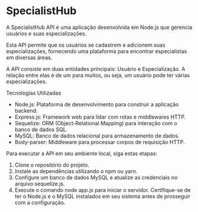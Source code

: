 # SpecialistHub
A SpecialistHub API é uma aplicação desenvolvida em Node.js que gerencia usuários e suas especializações. 

Esta API permite que os usuários se cadastrem e adicionem suas especializações, fornecendo uma 
plataforma para encontrar especialistas em diversas áreas.

A API consiste em duas entidades principais: Usuário e Especialização. A relação entre elas é de um para muitos, 
ou seja, um usuário pode ter várias especializações.

Tecnologias Utilizadas
- Node.js: Plataforma de desenvolvimento para construir a aplicação backend.
- Express.js: Framework web para lidar com rotas e middlewares HTTP.
- Sequelize: ORM (Object-Relational Mapping) para interação com o banco de dados SQL.
- MySQL: Banco de dados relacional para armazenamento de dados.
- Body-parser: Middleware para processar corpos de requisição HTTP.

Para executar a API em seu ambiente local, siga estas etapas:
  1. Clone o repositório do projeto.
  2. Instale as dependências utilizando o npm ou yarn.
  3. Configure um banco de dados MySQL e atualize as credenciais no arquivo sequelize.js.
  4. Execute o comando node app.js para iniciar o servidor.
Certifique-se de ter o Node.js e o MySQL instalados em seu sistema antes de prosseguir com a configuração.
